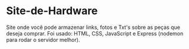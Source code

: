 # Site-de-Hardware
 Site onde você pode armazenar links, fotos e Txt's sobre as peças que deseja comprar. Foi usado: HTML, CSS, JavaScript e Express (nodemon para rodar o servidor melhor).
